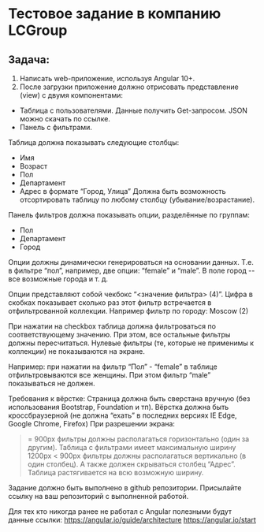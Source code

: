 # Тестовое задание в компанию LCGroup

## Задача:
1. Написать web-приложение, используя Angular 10+.
2. После загрузки приложение должно отрисовать представление (view) с двумя компонентами:
- Таблица с пользователями. Данные получить Get-запросом. JSON можно скачать по ссылке.
- Панель с фильтрами.
 
Таблица должна показывать следующие столбцы:
- Имя
- Возраст
- Пол
- Департамент 
- Адрес в формате “Город, Улица”
Должна быть возможность отсортировать таблицу по любому столбцу (убывание/возрастание).
 
Панель фильтров должна показывать опции, разделённые по группам:
- Пол
- Департамент
- Город
 
Опции должны динамически генерироваться на основании данных. Т.е. в фильтре “пол”, например, две опции: “female” и “male”. В поле город -- все возможные города и т. д.
 
Опции представляют собой чекбокс “<значение фильтра> (4)”. Цифра в скобках показывает сколько раз этот фильтр встречается в отфильтрованной коллекции. Например фильтр по городу: Moscow (2)
 
При нажатии на checkbox таблица должна фильтроваться по соответствующему значению. При этом, все остальные фильтры должны пересчитаться. Нулевые фильтры (те, которые не применимы к коллекции) не показываются на экране.
 
Например: при нажатии на фильтр “Пол” - “female” в таблице отфильтровываются все женщины. При этом фильтр “male” показываться не должен.

 
Требования к вёрстке:
Страница должна быть сверстана вручную (без использования Bootstrap, Foundation и тп).
Вёрстка должна быть кроссбраузерной (не должна “ехать” в последних версиях IE Edge, Google Chrome, Firefox)
При разрешении экрана:
 >= 900px фильтры должны располагаться горизонтально (один за другим). Таблица с фильтрами имеет максимальную ширину 1200px
< 900px фильтры должны располагаться вертикально (в один столбец). А также должен скрываться столбец “Адрес”. Таблица растягивается на всю возможную ширину.


 
Задание должно быть выполнено в github репозитории. Присылайте ссылку на ваш репозиторий с выполненной работой.

Для тех кто никогда ранее не работал с Angular полезными будут данные ссылки: 
https://angular.io/guide/architecture
https://angular.io/start
